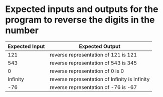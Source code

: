 # Expected inputs and outputs for the program to reverse the digits in the number

| Expected Input | Expected Output |
| ----- | ----- |
| 121 | reverse representation of 121 is 121 |
| 543 | reverse representation of 543 is 345 |
| 0 | reverse representation of 0 is 0 |
| Infinity | reverse representation of Infinity is Infinity |
| -76 | reverse representation of -76 is -67 |

